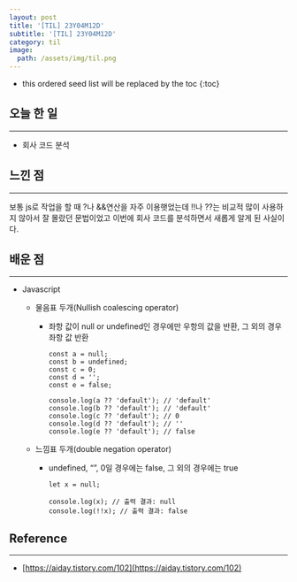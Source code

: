 ```yaml
---
layout: post
title: '[TIL] 23Y04M12D'
subtitle: '[TIL] 23Y04M12D'
category: til
image:
  path: /assets/img/til.png
---
```


<!-- prettier-ignore -->
* this ordered seed list will be replaced by the toc 
{:toc}

## 오늘 한 일

---

- 회사 코드 분석

## 느낀 점

---

보통 js로 작업을 할 때 ?나 &&연산을 자주 이용햇었는데 !!나 ??는 비교적 많이 사용하지 않아서 잘 몰랐던 문법이었고 이번에 회사 코드를 분석하면서 새롭게 알게 된 사실이다.

## 배운 점

---

- Javascript

  - 물음표 두개(Nullish coalescing operator)

    - 좌항 값이 null or undefined인 경우에만 우항의 값을 반환, 그 외의 경우 좌항 값 반환

      ```tsx
      const a = null;
      const b = undefined;
      const c = 0;
      const d = '';
      const e = false;

      console.log(a ?? 'default'); // 'default'
      console.log(b ?? 'default'); // 'default'
      console.log(c ?? 'default'); // 0
      console.log(d ?? 'default'); // ''
      console.log(e ?? 'default'); // false
      ```

  - 느낌표 두개(double negation operator)

    - undefined, “”, 0일 경우에는 false, 그 외의 경우에는 true

      ```tsx
      let x = null;

      console.log(x); // 출력 결과: null
      console.log(!!x); // 출력 결과: false
      ```

## Reference

---

- [https://aiday.tistory.com/102](https://aiday.tistory.com/102)

